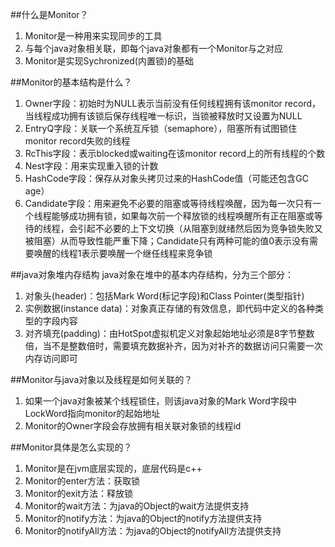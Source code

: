 ##什么是Monitor？
1. Monitor是一种用来实现同步的工具
2. 与每个java对象相关联，即每个java对象都有一个Monitor与之对应
3. Monitor是实现Sychronized(内置锁)的基础

##Monitor的基本结构是什么？
1. Owner字段：初始时为NULL表示当前没有任何线程拥有该monitor record，当线程成功拥有该锁后保存线程唯一标识，当锁被释放时又设置为NULL
2. EntryQ字段：关联一个系统互斥锁（semaphore），阻塞所有试图锁住monitor record失败的线程
3. RcThis字段：表示blocked或waiting在该monitor record上的所有线程的个数
4. Nest字段：用来实现重入锁的计数
5. HashCode字段：保存从对象头拷贝过来的HashCode值（可能还包含GC age）
6. Candidate字段：用来避免不必要的阻塞或等待线程唤醒，因为每一次只有一个线程能够成功拥有锁，如果每次前一个释放锁的线程唤醒所有正在阻塞或等待的线程，会引起不必要的上下文切换（从阻塞到就绪然后因为竞争锁失败又被阻塞）从而导致性能严重下降；Candidate只有两种可能的值0表示没有需要唤醒的线程1表示要唤醒一个继任线程来竞争锁



##java对象堆内存结构
java对象在堆中的基本内存结构，分为三个部分：
1. 对象头(header)：包括Mark Word(标记字段)和Class Pointer(类型指针)
2. 实例数据(instance data)：对象真正存储的有效信息，即代码中定义的各种类型的字段内容
3. 对齐填充(padding)：由HotSpot虚拟机定义对象起始地址必须是8字节整数倍，当不是整数倍时，需要填充数据补齐，因为对补齐的数据访问只需要一次内存访问即可

##Monitor与java对象以及线程是如何关联的？
1. 如果一个java对象被某个线程锁住，则该java对象的Mark Word字段中LockWord指向monitor的起始地址
2. Monitor的Owner字段会存放拥有相关联对象锁的线程id

##Monitor具体是怎么实现的？
1. Monitor是在jvm底层实现的，底层代码是c++
2. Monitor的enter方法：获取锁
3. Monitor的exit方法：释放锁
4. Monitor的wait方法：为java的Object的wait方法提供支持
5. Monitor的notify方法：为java的Object的notify方法提供支持
6. Monitor的notifyAll方法：为java的Object的notifyAll方法提供支持